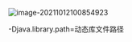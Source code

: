 ![image-20211012100854923](C:\Users\田付成\AppData\Roaming\Typora\typora-user-images\image-20211012100854923.png)

-Djava.library.path=动态库文件路径

